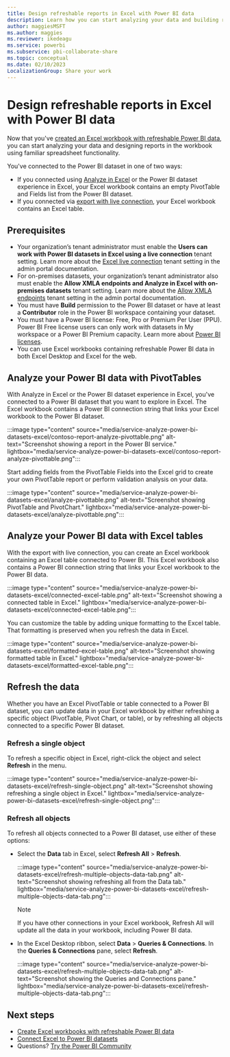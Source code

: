 ```yaml
---
title: Design refreshable reports in Excel with Power BI data
description: Learn how you can start analyzing your data and building reports in the workbook using familiar spreadsheet functionality.
author: maggiesMSFT
ms.author: maggies
ms.reviewer: ikedeagu
ms.service: powerbi
ms.subservice: pbi-collaborate-share
ms.topic: conceptual
ms.date: 02/10/2023
LocalizationGroup: Share your work
---
```

# Design refreshable reports in Excel with Power BI data

Now that you've [created an Excel workbook with refreshable Power BI data](service-analyze-in-excel.md), you can start analyzing your data and designing reports in the workbook using familiar spreadsheet functionality.

You've connected to the Power BI dataset in one of two ways:

- If you connected using [Analyze in Excel](service-analyze-in-excel.md#analyze-in-excel) or the Power BI dataset experience in Excel, your Excel workbook contains an empty PivotTable and Fields list from the Power BI dataset. 
- If you connected via [export with live connection](service-analyze-in-excel.md#export-to-excel-with-live-connection), your Excel workbook contains an Excel table.  

## Prerequisites

- Your organization’s tenant administrator must enable the **Users can work with Power BI datasets in Excel using a live connection** tenant setting. Learn more about the [Excel live connection](../admin/service-admin-portal-export-sharing.md#users-can-work-with-power-bi-datasets-in-excel-using-a-live-connection) tenant setting in the admin portal documentation.
- For on-premises datasets, your organization’s tenant administrator also must enable the **Allow XMLA endpoints and Analyze in Excel with on-premises datasets** tenant setting. Learn more about the [Allow XMLA endpoints](../admin/service-admin-portal-integration.md#allow-xmla-endpoints-and-analyze-in-excel-with-on-premises-datasets) tenant setting in the admin portal documentation.
- You must have **Build** permission to the Power BI dataset or have at least a **Contributor** role in the Power BI workspace containing your dataset.
- You must have a Power BI license: Free, Pro or Premium Per User (PPU). Power BI Free license users can only work with datasets in My workspace or a Power BI Premium capacity. Learn more about [Power BI licenses](../fundamentals/service-features-license-type.md).
- You can use Excel workbooks containing refreshable Power BI data in both Excel Desktop and Excel for the web.

## Analyze your Power BI data with PivotTables 

With Analyze in Excel or the Power BI dataset experience in Excel, you've connected to a Power BI dataset that you want to explore in Excel. The Excel workbook contains a Power BI connection string that links your Excel workbook to the Power BI dataset. 

:::image type="content" source="media/service-analyze-power-bi-datasets-excel/contoso-report-analyze-pivottable.png" alt-text="Screenshot showing a report in the Power BI service." lightbox="media/service-analyze-power-bi-datasets-excel/contoso-report-analyze-pivottable.png":::

Start adding fields from the PivotTable Fields into the Excel grid to create your own PivotTable report or perform validation analysis on your data. 

:::image type="content" source="media/service-analyze-power-bi-datasets-excel/analyze-pivottable.png" alt-text="Screenshot showing PivotTable and PivotChart." lightbox="media/service-analyze-power-bi-datasets-excel/analyze-pivottable.png":::

## Analyze your Power BI data with Excel tables 

With the export with live connection, you can create an Excel workbook containing an Excel table connected to Power BI. This Excel workbook also contains a Power BI connection string that links your Excel workbook to the Power BI data. 

:::image type="content" source="media/service-analyze-power-bi-datasets-excel/connected-excel-table.png" alt-text="Screenshot showing a connected table in Excel." lightbox="media/service-analyze-power-bi-datasets-excel/connected-excel-table.png":::

You can customize the table by adding unique formatting to the Excel table. That formatting is preserved when you refresh the data in Excel.  

:::image type="content" source="media/service-analyze-power-bi-datasets-excel/formatted-excel-table.png" alt-text="Screenshot showing formatted table in Excel." lightbox="media/service-analyze-power-bi-datasets-excel/formatted-excel-table.png":::

## Refresh the data 

Whether you have an Excel PivotTable or table connected to a Power BI dataset, you can update data in your Excel workbook by either refreshing a specific object (PivotTable, Pivot Chart, or table), or by refreshing all objects connected to a specific Power BI dataset.

### Refresh a single object

To refresh a specific object in Excel, right-click the object and select **Refresh** in the menu.

:::image type="content" source="media/service-analyze-power-bi-datasets-excel/refresh-single-object.png" alt-text="Screenshot showing refreshing a single object in Excel." lightbox="media/service-analyze-power-bi-datasets-excel/refresh-single-object.png":::

### Refresh all objects

To refresh all objects connected to a Power BI dataset, use either of these options: 

- Select the **Data** tab in Excel, select **Refresh All** > **Refresh**.

    :::image type="content" source="media/service-analyze-power-bi-datasets-excel/refresh-multiple-objects-data-tab.png" alt-text="Screenshot showing refreshing all from the Data tab." lightbox="media/service-analyze-power-bi-datasets-excel/refresh-multiple-objects-data-tab.png":::

    > [!NOTE]
    > If you have other connections in your Excel workbook, Refresh All will update all the data in your workbook, including Power BI data.

- In the Excel Desktop ribbon, select **Data** > **Queries & Connections**. In the **Queries & Connections** pane,  select **Refresh**. 

    :::image type="content" source="media/service-analyze-power-bi-datasets-excel/refresh-multiple-objects-data-tab.png" alt-text="Screenshot showing the Queries and Connections pane." lightbox="media/service-analyze-power-bi-datasets-excel/refresh-multiple-objects-data-tab.png":::

## Next steps

- [Create Excel workbooks with refreshable Power BI data](service-analyze-in-excel.md)
- [Connect Excel to Power BI datasets](service-connect-power-bi-datasets-excel.md)
- Questions? [Try the Power BI Community](https://community.powerbi.com/)
